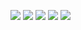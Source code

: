 ![](https://github.com/ibrahim200406/gas-leak-mobileApp/blob/main/circuit%20diagram.png)
![](https://github.com/ibrahim200406/gas-leak-mobileApp/blob/main/1.jpg)
![](https://github.com/ibrahim200406/gas-leak-mobileApp/blob/main/2.jpg)
![](https://github.com/ibrahim200406/gas-leak-mobileApp/blob/main/mobilAppScreenShot.jpg)
![](https://github.com/ibrahim200406/gas-leak-mobileApp/blob/main/mobileAppScreenShot2.jpg)
